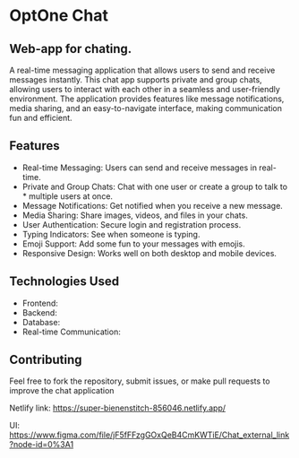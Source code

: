 # OptOne Chat

## Web-app for chating.

A real-time messaging application that allows users to send and receive messages instantly. This chat app supports private and group chats, allowing users to interact with each other in a seamless and user-friendly environment. The application provides features like message notifications, media sharing, and an easy-to-navigate interface, making communication fun and efficient.

## Features

* Real-time Messaging: Users can send and receive messages in real-time.
* Private and Group Chats: Chat with one user or create a group to talk to * multiple users at once.
* Message Notifications: Get notified when you receive a new message.
* Media Sharing: Share images, videos, and files in your chats.
* User Authentication: Secure login and registration process.
* Typing Indicators: See when someone is typing.
* Emoji Support: Add some fun to your messages with emojis.
* Responsive Design: Works well on both desktop and mobile devices.

## Technologies Used

* Frontend:
* Backend:
* Database:
* Real-time Communication:

## Contributing

Feel free to fork the repository, submit issues, or make pull requests to improve the chat application

Netlify link: https://super-bienenstitch-856046.netlify.app/

UI: https://www.figma.com/file/jF5fFFzgGOxQeB4CmKWTiE/Chat_external_link?node-id=0%3A1

